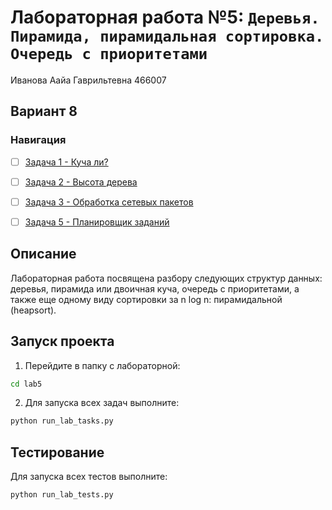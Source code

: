 # Лабораторная работа №5: `Деревья. Пирамида, пирамидальная сортировка. Очередь с приоритетами`

Иванова Аайа Гаврильтевна 466007

## Вариант 8

### Навигация

- [ ] [Задача 1 - Куча ли?](task1/README.md)
- [ ] [Задача 2 - Высота дерева](task2/README.md)
- [ ] [Задача 3 - Обработка сетевых пакетов](task3/README.md)
- [ ] [Задача 5 - Планировщик заданий](task5/README.md)


## Описание

Лабораторная работа посвящена разбору следующих структур данных: деревья, пирамида или двоичная куча, очередь с приоритетами, а также еще одному виду сортировки за n log n: пирамидальной (heapsort).

## Запуск проекта

1. Перейдите в папку с лабораторной:
```bash
cd lab5
```

2. Для запуска всех задач выполните:
```bash
python run_lab_tasks.py
```

## Тестирование

Для запуска всех тестов выполните:
```bash
python run_lab_tests.py
```
